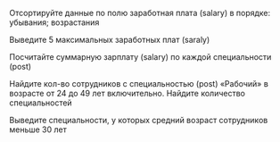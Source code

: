 Отсортируйте данные по полю заработная плата (salary) в порядке: убывания; возрастания 

Выведите 5 максимальных заработных плат (saraly)

Посчитайте суммарную зарплату (salary) по каждой специальности (роst)

Найдите кол-во сотрудников с специальностью (post) «Рабочий» в возрасте от 24 до 49 лет включительно.
Найдите количество специальностей

Выведите специальности, у которых средний возраст сотрудников меньше 30 лет 


